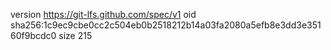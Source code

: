 version https://git-lfs.github.com/spec/v1
oid sha256:1c9ec9cbe0cc2c504eb0b2518212b14a03fa2080a5efb8e3dd3e35160f9bcdc0
size 215
